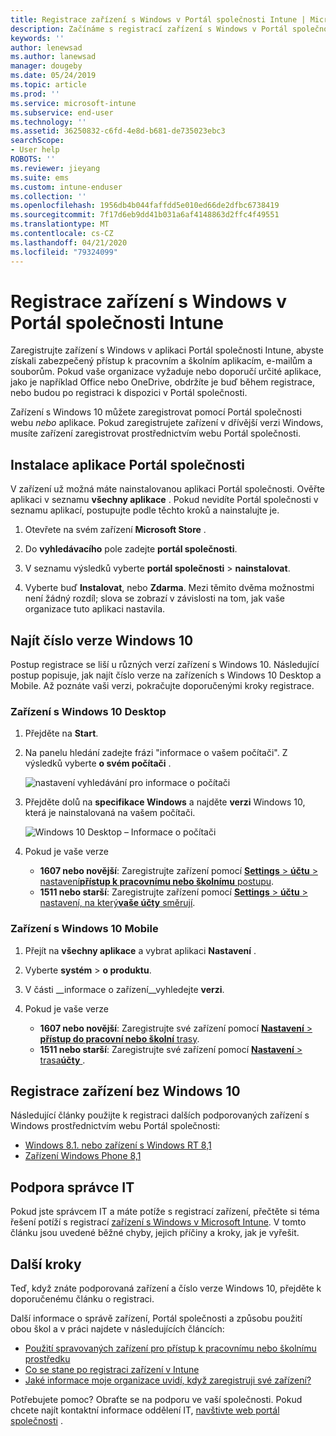 ```yaml
---
title: Registrace zařízení s Windows v Portál společnosti Intune | Microsoft Docs
description: Začínáme s registrací zařízení s Windows v Portál společnosti
keywords: ''
author: lenewsad
ms.author: lanewsad
manager: dougeby
ms.date: 05/24/2019
ms.topic: article
ms.prod: ''
ms.service: microsoft-intune
ms.subservice: end-user
ms.technology: ''
ms.assetid: 36250832-c6fd-4e8d-b681-de735023ebc3
searchScope:
- User help
ROBOTS: ''
ms.reviewer: jieyang
ms.suite: ems
ms.custom: intune-enduser
ms.collection: ''
ms.openlocfilehash: 1956db4b044faffdd5e010ed66de2dfbc6738419
ms.sourcegitcommit: 7f17d6eb9dd41b031a6af4148863d2ffc4f49551
ms.translationtype: MT
ms.contentlocale: cs-CZ
ms.lasthandoff: 04/21/2020
ms.locfileid: "79324099"
---
```

# <a name="windows-device-enrollment-in-intune-company-portal"></a>Registrace zařízení s Windows v Portál společnosti Intune  

Zaregistrujte zařízení s Windows v aplikaci Portál společnosti Intune, abyste získali zabezpečený přístup k pracovním a školním aplikacím, e-mailům a souborům. Pokud vaše organizace vyžaduje nebo doporučí určité aplikace, jako je například Office nebo OneDrive, obdržíte je buď během registrace, nebo budou po registraci k dispozici v Portál společnosti.  

Zařízení s Windows 10 můžete zaregistrovat pomocí Portál společnosti webu *nebo* aplikace. Pokud zaregistrujete zařízení v dřívější verzi Windows, musíte zařízení zaregistrovat prostřednictvím webu Portál společnosti.  

## <a name="install-company-portal-app"></a>Instalace aplikace Portál společnosti  
V zařízení už možná máte nainstalovanou aplikaci Portál společnosti. Ověřte aplikaci v seznamu __všechny aplikace__ .  Pokud nevidíte Portál společnosti v seznamu aplikací, postupujte podle těchto kroků a nainstalujte je.  

1. Otevřete na svém zařízení **Microsoft Store** .

2. Do **vyhledávacího** pole zadejte **portál společnosti**.

3. V seznamu výsledků vyberte **portál společnosti** > **nainstalovat**.

4. Vyberte buď **Instalovat**, nebo **Zdarma**. Mezi těmito dvěma možnostmi není žádný rozdíl; slova se zobrazí v závislosti na tom, jak vaše organizace tuto aplikaci nastavila.  

## <a name="find-windows-10-version-number"></a>Najít číslo verze Windows 10  
Postup registrace se liší u různých verzí zařízení s Windows 10. Následující postup popisuje, jak najít číslo verze na zařízeních s Windows 10 Desktop a Mobile. Až poznáte vaši verzi, pokračujte doporučenými kroky registrace.  

### <a name="windows-10-desktop-devices"></a>Zařízení s Windows 10 Desktop  

1. Přejděte na **Start**.

2. Na panelu hledání zadejte frázi "informace o vašem počítači". Z výsledků vyberte __o svém počítači__ .  


   ![nastavení vyhledávání pro informace o počítači](media/searching_for_about_your_pc.png)  

3. Přejděte dolů na **specifikace Windows** a najděte **verzi** Windows 10, která je nainstalovaná na vašem počítači.  


   ![Windows 10 Desktop – Informace o počítači](media/settings_about_pc.png)  

4. Pokud je vaše verze  

    * __1607 nebo novější__: Zaregistrujte zařízení pomocí [ **Settings** > **účtu** > nastavení**přístup k pracovnímu nebo školnímu** postupu](enroll-windows-10-device.md#enroll-windows-10-version-1607-and-later-device).   
    * __1511 nebo starší__: Zaregistrujte zařízení pomocí [ **Settings** > **účtu** > nastavení, na který**vaše účty** směrují](enroll-windows-10-device.md#enroll-windows-10-version-1511-and-earlier-device).  

### <a name="windows-10-mobile-devices"></a>Zařízení s Windows 10 Mobile

1. Přejít na __všechny aplikace__ a vybrat aplikaci __Nastavení__ .
2. Vyberte __systém__ > __o produktu__.
3. V části __informace o zařízení__vyhledejte __verzi__.  
4. Pokud je vaše verze  

    * __1607 nebo novější__: Zaregistrujte své zařízení pomocí [ **Nastavení** > **přístup do pracovní nebo školní** trasy](enroll-windows-10-device.md#enroll-windows-10-version-1607-and-later-device).   
    * __1511 nebo starší__: Zaregistrujte své zařízení pomocí [ **Nastavení** > trasa**účty** ](enroll-windows-10-device.md#enroll-windows-10-version-1511-and-earlier-device).  

## <a name="enroll-non-windows-10-devices"></a>Registrace zařízení bez Windows 10  
Následující články použijte k registraci dalších podporovaných zařízení s Windows prostřednictvím webu Portál společnosti:   
* [Windows 8.1. nebo zařízení s Windows RT 8,1](enroll-your-W81-or-rt81-windows.md)  
* [Zařízení Windows Phone 8,1](enroll-your-wp81-windows.md)    

## <a name="it-administrator-support"></a>Podpora správce IT  
Pokud jste správcem IT a máte potíže s registrací zařízení, přečtěte si téma řešení potíží s registrací [zařízení s Windows v Microsoft Intune](https://support.microsoft.com/help/4469913). V tomto článku jsou uvedené běžné chyby, jejich příčiny a kroky, jak je vyřešit.  

## <a name="next-steps"></a>Další kroky  
Teď, když znáte podporovaná zařízení a číslo verze Windows 10, přejděte k doporučenému článku o registraci.  
 
Další informace o správě zařízení, Portál společnosti a způsobu použití obou škol a v práci najdete v následujících článcích:  
* [Použití spravovaných zařízení pro přístup k pracovnímu nebo školnímu prostředku](use-managed-devices-to-get-work-done.md)  
* [Co se stane po registraci zařízení v Intune](what-happens-if-you-install-the-company-portal-app-and-enroll-your-device-in-intune-windows.md)  
* [Jaké informace moje organizace uvidí, když zaregistruji své zařízení?](what-info-can-your-company-see-when-you-enroll-your-device-in-intune.md)  

Potřebujete pomoc? Obraťte se na podporu ve vaší společnosti. Pokud chcete najít kontaktní informace oddělení IT, [navštivte web portál společnosti](https://go.microsoft.com/fwlink/?linkid=2010980) .  
